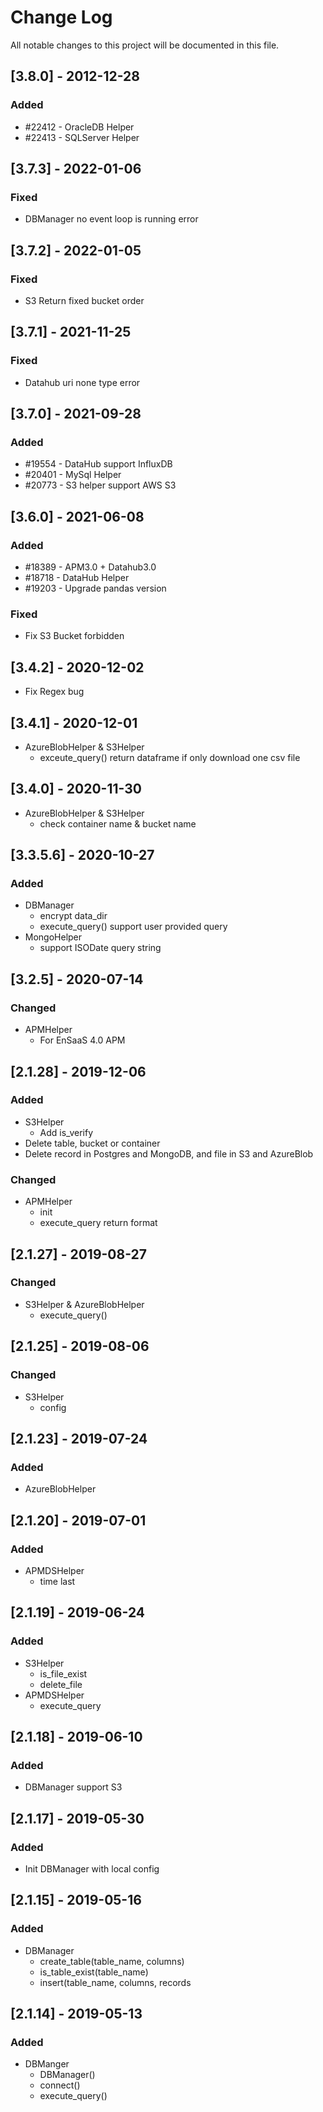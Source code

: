 # Change Log
All notable changes to this project will be documented in this file.

## [3.8.0] - 2012-12-28
### Added
- #22412 - OracleDB Helper
- #22413 - SQLServer Helper

## [3.7.3] - 2022-01-06
### Fixed
- DBManager no event loop is running error

## [3.7.2] - 2022-01-05
### Fixed
- S3 Return fixed bucket order

## [3.7.1] - 2021-11-25
### Fixed
- Datahub uri none type error

## [3.7.0] - 2021-09-28
### Added
- #19554 - DataHub support InfluxDB
- #20401 - MySql Helper
- #20773 - S3 helper support AWS S3

## [3.6.0] - 2021-06-08
### Added
- #18389 - APM3.0 + Datahub3.0
- #18718 - DataHub Helper
- #19203 - Upgrade pandas version

### Fixed
- Fix S3 Bucket forbidden


## [3.4.2] - 2020-12-02
- Fix Regex bug

## [3.4.1] - 2020-12-01
- AzureBlobHelper & S3Helper
  - exceute_query() return dataframe if only download one csv file

## [3.4.0] - 2020-11-30
- AzureBlobHelper & S3Helper
  - check container name & bucket name

## [3.3.5.6] - 2020-10-27
### Added
- DBManager
  - encrypt data_dir
  - execute_query() support user provided query
- MongoHelper
  - support ISODate query string

## [3.2.5] - 2020-07-14
### Changed
- APMHelper
  - For EnSaaS 4.0 APM

## [2.1.28] - 2019-12-06
### Added
- S3Helper
    - Add is_verify
- Delete table, bucket or container
- Delete record in Postgres and MongoDB, and file in S3 and AzureBlob
### Changed
- APMHelper
    - init
    - execute_query return format

## [2.1.27] - 2019-08-27
### Changed
- S3Helper & AzureBlobHelper
    - execute_query()

## [2.1.25] - 2019-08-06
### Changed
- S3Helper
  - config

## [2.1.23] - 2019-07-24
### Added
- AzureBlobHelper

## [2.1.20] - 2019-07-01
### Added
- APMDSHelper
  - time last

## [2.1.19] - 2019-06-24
### Added
- S3Helper
  - is_file_exist
  - delete_file
- APMDSHelper
  - execute_query

## [2.1.18] - 2019-06-10
### Added
- DBManager support S3

## [2.1.17] - 2019-05-30
### Added
- Init DBManager with local config

## [2.1.15] - 2019-05-16
### Added
- DBManager
  - create_table(table_name, columns)
  - is_table_exist(table_name)
  - insert(table_name, columns, records

## [2.1.14] - 2019-05-13
### Added
- DBManger
  - DBManager()
  - connect()
  - execute_query()
